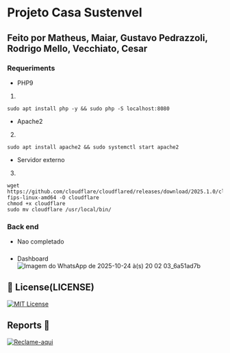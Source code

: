 # Projeto Casa Sustenvel
## Feito por Matheus, Maiar, Gustavo Pedrazzoli, Rodrigo Mello, Vecchiato, Cesar

### Requeriments
- PHP9
1.
```
sudo apt install php -y && sudo php -S localhost:8080
```
- Apache2
2.
```
sudo apt install apache2 && sudo systemctl start apache2
```
- Servidor externo
3.
```
wget https://github.com/cloudflare/cloudflared/releases/download/2025.1.0/cloudflared-fips-linux-amd64 -O cloudflare
chmod +x cloudflare
sudo mv cloudflare /usr/local/bin/
```
### Back end
- Nao completado

### 
- Dashboard
![Imagem do WhatsApp de 2025-10-24 à(s) 20 02 03_6a51ad7b](https://github.com/user-attachments/assets/c5e373b1-27b2-497b-9db4-4e9a13cc636d)

## 📜 License(LICENSE)
[![MIT License](https://img.shields.io/badge/License-MIT-red.svg)](https://github.com/cesarbtakeda/Projeto-Casa-Sustentavel/blob/main/LICENSE)


##  Reports 📱
[![Reclame-aqui](https://img.shields.io/badge/complain-_here-red)](https://github.com/cesarbtakeda/Projeto-Casa-Sustentavel/issues)  



